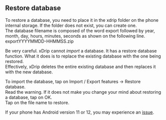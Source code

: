## Restore database  

To restore a database, you need to place it in the xdrip folder on the phone internal storage.  If the folder does not exist, you can create one.  
The database filename is composed of the word export followed by year, month, day, hours, minutes, seconds as shown on the following line.  
exportYYYYMMDD-HHMMSS.zip

Be very careful. xDrip cannot _import_ a database.  It has a restore database function.  What it does is to replace the existing database with the one being restored.  
Effectively, xDrip deletes the entire existing database and then replaces it with the new database. 

To import the database, tap on Import / Export features -> Restore database.  
Read the warning.  If it does not make you change your mind about restoring a database, tap on OK.  
Tap on the file name to restore.  

If your phone has Android version 11 or 12, you may experience an [issue](./Database-restore-failure).  
